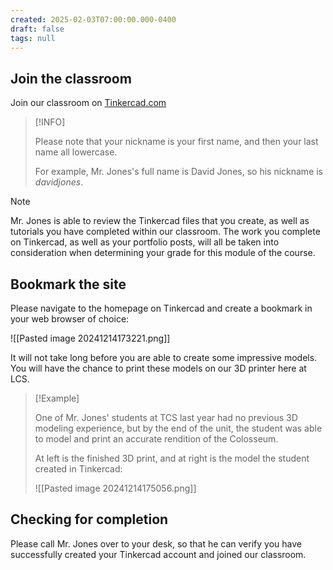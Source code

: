 ```yaml
---
created: 2025-02-03T07:00:00.000-0400
draft: false
tags: null
---
```


## Join the classroom

Join our classroom on [Tinkercad.com](https://www.tinkercad.com/joinclass/ASMDRWFAB)
> [!INFO]
>
> Please note that your nickname is your first name, and then your last name all lowercase.
> 
> For example, Mr. Jones's full name is David Jones, so his nickname is *davidjones*.

> [!NOTE]
>
> Mr. Jones is able to review the Tinkercad files that you create, as well as tutorials you have completed within our classroom. The work you complete on Tinkercad, as well as your portfolio posts, will all be taken into consideration when determining your grade for this module of the course.
> 

## Bookmark the site

Please navigate to the homepage on Tinkercad and create a bookmark in your web browser of choice:

![[Pasted image 20241214173221.png]]

 It will not take long before you are able to create some impressive models. You will have the chance to print these models on our 3D printer here at LCS.

> [!Example]
>
>One of Mr. Jones' students at TCS last year had no previous 3D modeling experience, but by the end of the unit, the student was able to model and print an accurate rendition of the Colosseum.
>
> At left is the finished 3D print, and at right is the model the student created in Tinkercad:
> 
>![[Pasted image 20241214175056.png]]

## Checking for completion

Please call Mr. Jones over to your desk, so that he can verify you have successfully created your Tinkercad account and joined our classroom.